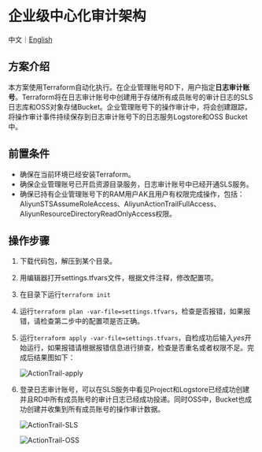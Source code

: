 # 企业级中心化审计架构

中文｜[English](./README_en.md)

## 方案介绍

本方案使用Terraform自动化执行。在企业管理账号RD下，用户指定**日志审计账号**。Terraform将在日志审计账号中创建用于存储所有成员账号的审计日志的SLS日志库和OSS对象存储Bucket。企业管理账号下的操作审计中，将会创建跟踪，将操作审计事件持续保存到日志审计账号下的日志服务Logstore和OSS Bucket中。

## 前置条件

- 确保在当前环境已经安装Terraform。
- 确保企业管理账号已开启资源目录服务，日志审计账号中已经开通SLS服务。
- 确保已持有企业管理账号下的RAM用户AK且用户有权限完成操作，包括：AliyunSTSAssumeRoleAccess、AliyunActionTrailFullAccess、AliyunResourceDirectoryReadOnlyAccess权限。

## 操作步骤

1. 下载代码包，解压到某个目录。

2. 用编辑器打开settings.tfvars文件，根据文件注释，修改配置项。

3. 在目录下运行`terraform init`

4. 运行`terraform plan -var-file=settings.tfvars`，检查是否报错，如果报错，请检查第二步中的配置项是否正确。

5. 运行`terraform apply -var-file=settings.tfvars`，自检成功后输入*yes*开始运行，如果报错请根据报错信息进行排查，检查是否重名或者权限不足。完成后结果图如下：

   ![ActionTrail-apply](../img/ActionTrail-apply.png)

6. 登录日志审计账号，可以在SLS服务中看见Project和Logstore已经成功创建并且RD中所有成员账号的审计日志已经成功投递。同时OSS中，Bucket也成功创建并收集到所有成员账号的操作审计数据。

   ![ActionTrail-SLS](../img/ActionTrail-SLS.png)

   ![ActionTrail-OSS](../img/ActionTrail-OSS.png)

   

   

